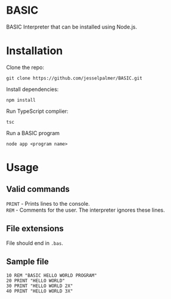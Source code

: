 # BASIC
BASIC Interpreter that can be installed using Node.js.

# Installation
Clone the repo:

`git clone https://github.com/jesselpalmer/BASIC.git`

Install dependencies:

`npm install`

Run TypeScript complier:

`tsc`

Run a BASIC program

`node app <program name>`

# Usage
## Valid commands
`PRINT` - Prints lines to the console.   
`REM` - Comments for the user. The interpreter ignores these lines.

## File extensions
File should end in `.bas`.

## Sample file
```bas
10 REM "BASIC HELLO WORLD PROGRAM"
20 PRINT "HELLO WORLD"
30 PRINT "HELLO WORLD 2X"
40 PRINT "HELLO WORLD 3X"
```
